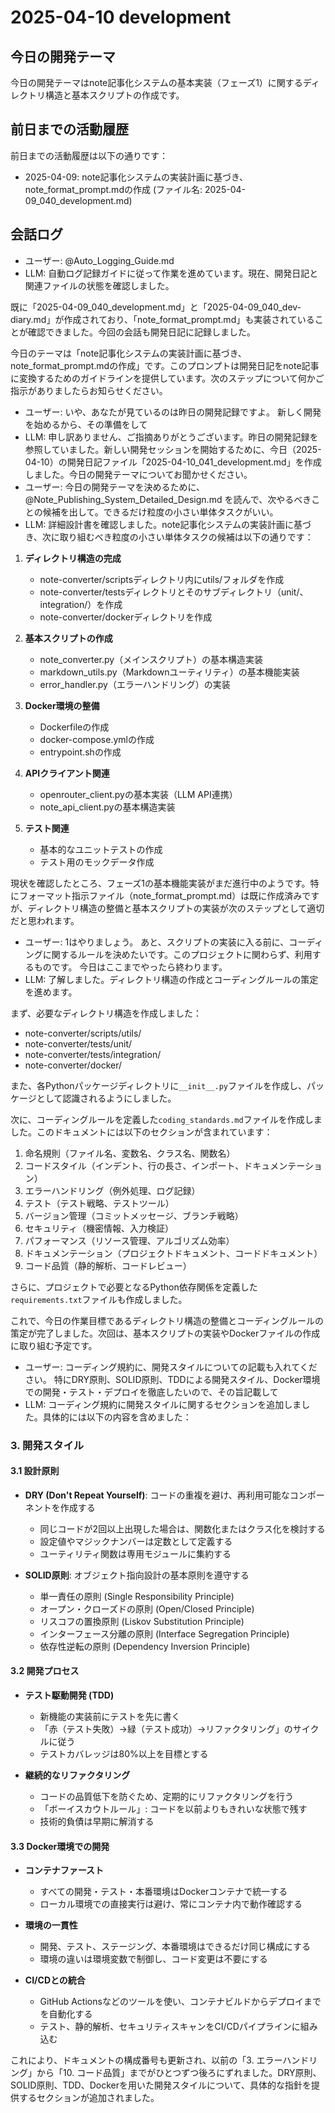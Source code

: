 # 2025-04-10 development

## 今日の開発テーマ

今日の開発テーマはnote記事化システムの基本実装（フェーズ1）に関するディレクトリ構造と基本スクリプトの作成です。

## 前日までの活動履歴
前日までの活動履歴は以下の通りです：
* 2025-04-09: note記事化システムの実装計画に基づき、note_format_prompt.mdの作成 (ファイル名: 2025-04-09_040_development.md)

## 会話ログ

- ユーザー: @Auto_Logging_Guide.md 
- LLM: 自動ログ記録ガイドに従って作業を進めています。現在、開発日記と関連ファイルの状態を確認しました。

既に「2025-04-09_040_development.md」と「2025-04-09_040_dev-diary.md」が作成されており、「note_format_prompt.md」も実装されていることが確認できました。今回の会話も開発日記に記録しました。

今日のテーマは「note記事化システムの実装計画に基づき、note_format_prompt.mdの作成」です。このプロンプトは開発日記をnote記事に変換するためのガイドラインを提供しています。次のステップについて何かご指示がありましたらお知らせください。
- ユーザー: いや、あなたが見ているのは昨日の開発記録ですよ。
新しく開発を始めるから、その準備をして
- LLM: 申し訳ありません、ご指摘ありがとうございます。昨日の開発記録を参照していました。新しい開発セッションを開始するために、今日（2025-04-10）の開発日記ファイル「2025-04-10_041_development.md」を作成しました。今日の開発テーマについてお聞かせください。
- ユーザー: 今日の開発テーマを決めるために、 @Note_Publishing_System_Detailed_Design.md  を読んで、次やるべきことの候補を出して。できるだけ粒度の小さい単体タスクがいい。
- LLM: 詳細設計書を確認しました。note記事化システムの実装計画に基づき、次に取り組むべき粒度の小さい単体タスクの候補は以下の通りです：

1. **ディレクトリ構造の完成**
   - note-converter/scriptsディレクトリ内にutils/フォルダを作成
   - note-converter/testsディレクトリとそのサブディレクトリ（unit/、integration/）を作成
   - note-converter/dockerディレクトリを作成

2. **基本スクリプトの作成**
   - note_converter.py（メインスクリプト）の基本構造実装
   - markdown_utils.py（Markdownユーティリティ）の基本機能実装
   - error_handler.py（エラーハンドリング）の実装

3. **Docker環境の整備**
   - Dockerfileの作成
   - docker-compose.ymlの作成
   - entrypoint.shの作成

4. **APIクライアント関連**
   - openrouter_client.pyの基本実装（LLM API連携）
   - note_api_client.pyの基本構造実装

5. **テスト関連**
   - 基本的なユニットテストの作成
   - テスト用のモックデータ作成

現状を確認したところ、フェーズ1の基本機能実装がまだ進行中のようです。特にフォーマット指示ファイル（note_format_prompt.md）は既に作成済みですが、ディレクトリ構造の整備と基本スクリプトの実装が次のステップとして適切だと思われます。
- ユーザー: 1はやりましょう。
あと、スクリプトの実装に入る前に、コーディングに関するルールを決めたいです。このプロジェクトに関わらず、利用するものです。
今日はここまでやったら終わります。
- LLM: 了解しました。ディレクトリ構造の作成とコーディングルールの策定を進めます。

まず、必要なディレクトリ構造を作成しました：
- note-converter/scripts/utils/
- note-converter/tests/unit/
- note-converter/tests/integration/
- note-converter/docker/

また、各Pythonパッケージディレクトリに`__init__.py`ファイルを作成し、パッケージとして認識されるようにしました。

次に、コーディングルールを定義した`coding_standards.md`ファイルを作成しました。このドキュメントには以下のセクションが含まれています：

1. 命名規則（ファイル名、変数名、クラス名、関数名）
2. コードスタイル（インデント、行の長さ、インポート、ドキュメンテーション）
3. エラーハンドリング（例外処理、ログ記録）
4. テスト（テスト戦略、テストツール）
5. バージョン管理（コミットメッセージ、ブランチ戦略）
6. セキュリティ（機密情報、入力検証）
7. パフォーマンス（リソース管理、アルゴリズム効率）
8. ドキュメンテーション（プロジェクトドキュメント、コードドキュメント）
9. コード品質（静的解析、コードレビュー）

さらに、プロジェクトで必要となるPython依存関係を定義した`requirements.txt`ファイルも作成しました。

これで、今日の作業目標であるディレクトリ構造の整備とコーディングルールの策定が完了しました。次回は、基本スクリプトの実装やDockerファイルの作成に取り組む予定です。 
- ユーザー: コーディング規約に、開発スタイルについての記載も入れてください。
特にDRY原則、SOLID原則、TDDによる開発スタイル、Docker環境での開発・テスト・デプロイを徹底したいので、その旨記載して
- LLM: コーディング規約に開発スタイルに関するセクションを追加しました。具体的には以下の内容を含めました：

### 3. 開発スタイル

#### 3.1 設計原則
- **DRY (Don't Repeat Yourself)**: コードの重複を避け、再利用可能なコンポーネントを作成する
  - 同じコードが2回以上出現した場合は、関数化またはクラス化を検討する
  - 設定値やマジックナンバーは定数として定義する
  - ユーティリティ関数は専用モジュールに集約する

- **SOLID原則**: オブジェクト指向設計の基本原則を遵守する
  - 単一責任の原則 (Single Responsibility Principle)
  - オープン・クローズドの原則 (Open/Closed Principle)
  - リスコフの置換原則 (Liskov Substitution Principle)
  - インターフェース分離の原則 (Interface Segregation Principle)
  - 依存性逆転の原則 (Dependency Inversion Principle)

#### 3.2 開発プロセス
- **テスト駆動開発 (TDD)**
  - 新機能の実装前にテストを先に書く
  - 「赤（テスト失敗）→緑（テスト成功）→リファクタリング」のサイクルに従う
  - テストカバレッジは80%以上を目標とする

- **継続的なリファクタリング**
  - コードの品質低下を防ぐため、定期的にリファクタリングを行う
  - 「ボーイスカウトルール」: コードを以前よりもきれいな状態で残す
  - 技術的負債は早期に解消する

#### 3.3 Docker環境での開発
- **コンテナファースト**
  - すべての開発・テスト・本番環境はDockerコンテナで統一する
  - ローカル環境での直接実行は避け、常にコンテナ内で動作確認する

- **環境の一貫性**
  - 開発、テスト、ステージング、本番環境はできるだけ同じ構成にする
  - 環境の違いは環境変数で制御し、コード変更は不要にする

- **CI/CDとの統合**
  - GitHub Actionsなどのツールを使い、コンテナビルドからデプロイまでを自動化する
  - テスト、静的解析、セキュリティスキャンをCI/CDパイプラインに組み込む

これにより、ドキュメントの構成番号も更新され、以前の「3. エラーハンドリング」から「10. コード品質」までがひとつずつ後ろにずれました。DRY原則、SOLID原則、TDD、Dockerを用いた開発スタイルについて、具体的な指針を提供するセクションが追加されました。 